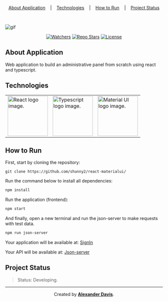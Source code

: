 <p align="center">
  <a href="#about-application">About Application</a>
  &nbsp;&nbsp;&nbsp;|&nbsp;&nbsp;&nbsp;
  <a href="#technologies">Technologies</a>
  &nbsp;&nbsp;&nbsp;|&nbsp;&nbsp;&nbsp;
  <a href="#how-to-run">How to Run</a>
  &nbsp;&nbsp;&nbsp;|&nbsp;&nbsp;&nbsp;
  <a href="project-status">Project Status</a>
</p>

</br>

![gif](https://user-images.githubusercontent.com/72872854/205369416-5ea01006-5dc2-4a96-b962-7f5262404e47.gif)

<p align="center">
<a href="https://img.shields.io/github/stars/shunny2/react-materialui?label=Watchers&style=social"><img src="https://img.shields.io/github/stars/shunny2/react-materialui?label=Watchers&style=social" alt="Watchers" /></a>
<a href="https://img.shields.io/github/stars/shunny2/react-materialui?label=Stars&style=social"><img src="https://img.shields.io/github/stars/shunny2/react-materialui?label=Stars&style=social" alt="Repo Stars" /></a>
<a href="https://img.shields.io/github/license/shunny2/react-materialui"><img src="https://img.shields.io/github/license/shunny2/react-materialui" alt="License"/></a>
</p>

## About Application

Web application to build an administrative panel from scratch using react and typescript.

## Technologies

<table>
  <thead>
  </thead>
  <tbody>
    <td>
      <a href="https://nodejs.org/en/"><img width="128" height="128" src="https://cdn.worldvectorlogo.com/logos/react-2.svg" alt="React logo image." /></a>
    </td>
    <td>
      <a href="https://expressjs.com/"><img width="128" height="128" src="https://cdn.worldvectorlogo.com/logos/typescript-2.svg" alt="Typescript logo image." /></a>
    </td>
    <td>
      <a href="https://swagger.io/"><img width="128" height="128" src="https://cdn.worldvectorlogo.com/logos/material-ui-1.svg" alt="Material UI logo image." /></a>
    </td>
  </tbody>
</table>

## How to Run

First, start by cloning the repository:
```shell
git clone https://github.com/shunny2/react-materialui/
```

Run the command below to install all dependencies:
```bash
npm install
```

Run the application (frontend):
```bash
npm start
```

And finally, open a new terminal and run the json-server to make requests with test data.
```bash
npm run json-server
```

Your application will be available at: [SignIn](http://localhost:3000/)

Your API will be available at: [Json-server](http://localhost:3333/)

## Project Status

> Status: Developing.

<hr/>

<p align="center">Created by <a href="https://github.com/shunny2"><b>Alexander Davis</b></a>.</p>
